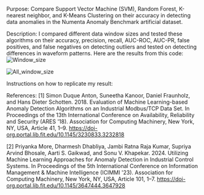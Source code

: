 Purpose: Compare Support Vector Machine (SVM), Random Forest, K-nearest neighbor, and K-Means Clustering on their accuracy in detecting data anomalies in the Numenta Anomaly Benchmark artificial dataset.

Description: I compared different data window sizes and tested these algorithms on their accuracy, precision, recall, AUC-ROC, AUC-PR, false positives, and false negatives on detecting outliers and tested on detecting differences in waveform patterns. Here are the results from this code:
![Window_size](https://github.com/user-attachments/assets/0bde2fc7-80a6-46e5-9245-ca8bf57bd0bb)

![All_window_size](https://github.com/user-attachments/assets/dfd8280d-96bf-4aee-b962-69be2e7b8253)


Instructions on how to replicate my result:

References:
[1]      Simon Duque Anton, Suneetha Kanoor, Daniel Fraunholz, and Hans Dieter Schotten. 2018. Evaluation of Machine  Learning-based Anomaly Detection Algorithms on an Industrial Modbus/TCP Data Set. In Proceedings of the 13th International Conference on Availability, Reliability and Security (ARES '18). Association for Computing Machinery, New York, NY, USA, Article 41, 1–9. https://doi-org.portal.lib.fit.edu/10.1145/3230833.3232818

[2]     Priyanka More, Dharmesh Dhabliya, Jambi Ratna Raja Kumar, Supriya Arvind Bhosale, Aarti S. Gaikwad, and Sonu V. Khapekar. 2024. Utilizing Machine Learning Approaches for Anomaly Detection in Industrial Control Systems. In Proceedings of the 5th International Conference on Information Management & Machine Intelligence (ICIMMI '23). Association for Computing Machinery, New York, NY, USA, Article 101, 1–7. https://doi-org.portal.lib.fit.edu/10.1145/3647444.3647928
